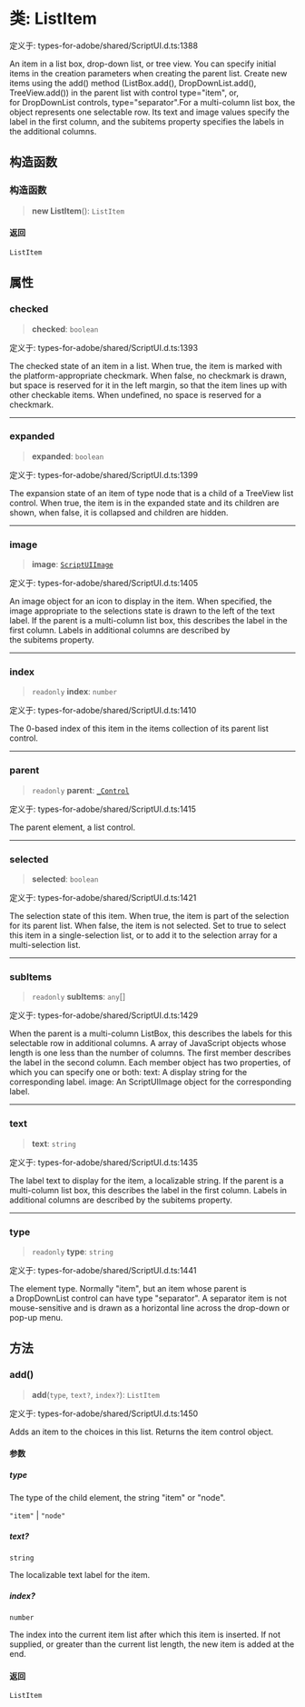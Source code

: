 # 类: ListItem

定义于: types-for-adobe/shared/ScriptUI.d.ts:1388

An item in a list box, drop-down list, or tree view.
You can specify initial items in the creation parameters when creating the parent list. Create new items using the add() method (ListBox.add(), DropDownList.add(), TreeView.add()) in the parent list with control type="item", or, for DropDownList controls, type="separator".For a multi-column list box, the object represents one selectable row. Its text and image values specify the label in the first column, and the subitems property specifies the labels in the additional columns.

## 构造函数

### 构造函数

> **new ListItem**(): `ListItem`

#### 返回

`ListItem`

## 属性

### checked

> **checked**: `boolean`

定义于: types-for-adobe/shared/ScriptUI.d.ts:1393

The checked state of an item in a list.
When true, the item is marked with the platform-appropriate checkmark. When false, no checkmark is drawn, but space is reserved for it in the left margin, so that the item lines up with other checkable items. When undefined, no space is reserved for a checkmark.

***

### expanded

> **expanded**: `boolean`

定义于: types-for-adobe/shared/ScriptUI.d.ts:1399

The expansion state of an item of type node that is a child of a TreeView list control.
When true, the item is in the expanded state and its children are shown, when false, it is collapsed and children are hidden.

***

### image

> **image**: [`ScriptUIImage`](ScriptUIImage.md)

定义于: types-for-adobe/shared/ScriptUI.d.ts:1405

An image object for an icon to display in the item.
When specified, the image appropriate to the selections state is drawn to the left of the text label. If the parent is a multi-column list box, this describes the label in the first column. Labels in additional columns are described by the subitems property.

***

### index

> `readonly` **index**: `number`

定义于: types-for-adobe/shared/ScriptUI.d.ts:1410

The 0-based index of this item in the items collection of its parent list control.

***

### parent

> `readonly` **parent**: [`_Control`](Control.md)

定义于: types-for-adobe/shared/ScriptUI.d.ts:1415

The parent element, a list control.

***

### selected

> **selected**: `boolean`

定义于: types-for-adobe/shared/ScriptUI.d.ts:1421

The selection state of this item.
When true, the item is part of the selection for its parent list. When false, the item is not selected. Set to true to select this item in a single-selection list, or to add it to the selection array for a multi-selection list.

***

### subItems

> `readonly` **subItems**: `any`[]

定义于: types-for-adobe/shared/ScriptUI.d.ts:1429

When the parent is a multi-column ListBox, this describes the labels for this selectable row in additional columns.
A array of JavaScript objects whose length is one less than the number of columns. The first member describes the label in the second column. Each member object has two properties, of which you can specify one or both:
text: A display string for the corresponding label.
image: An ScriptUIImage object for the corresponding label.

***

### text

> **text**: `string`

定义于: types-for-adobe/shared/ScriptUI.d.ts:1435

The label text to display for the item, a localizable string.
If the parent is a multi-column list box, this describes the label in the first column. Labels in additional columns are described by the subitems property.

***

### type

> `readonly` **type**: `string`

定义于: types-for-adobe/shared/ScriptUI.d.ts:1441

The element type.
Normally "item", but an item whose parent is a DropDownList control can have type "separator". A separator item is not mouse-sensitive and is drawn as a horizontal line across the drop-down or pop-up menu.

## 方法

### add()

> **add**(`type`, `text?`, `index?`): `ListItem`

定义于: types-for-adobe/shared/ScriptUI.d.ts:1450

Adds an item to the choices in this list.
Returns the item control object.

#### 参数

##### type

The type of the child element, the string "item" or "node".

`"item"` | `"node"`

##### text?

`string`

The localizable text label for the item.

##### index?

`number`

The index into the current item list after which this item is inserted. If not supplied, or greater than the current list length, the new item is added at the end.

#### 返回

`ListItem`
